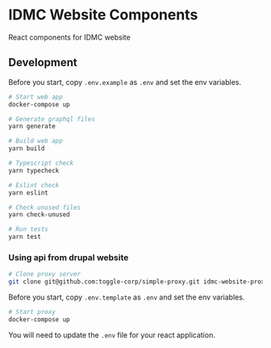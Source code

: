 # IDMC Website Components

React components for IDMC website

## Development

Before you start, copy `.env.example` as `.env` and set the env variables.

```bash
# Start web app
docker-compose up
```

```bash
# Generate graphql files
yarn generate

# Build web app
yarn build

# Typescript check
yarn typecheck

# Eslint check
yarn eslint

# Check unused files
yarn check-unused

# Run tests
yarn test
```

### Using api from drupal website

```bash
# Clone proxy server
git clone git@github.com:toggle-corp/simple-proxy.git idmc-website-proxy
```

Before you start, copy `.env.template` as `.env` and set the env variables.

```bash
# Start proxy
docker-compose up
```

You will need to update the `.env` file for your react application.
